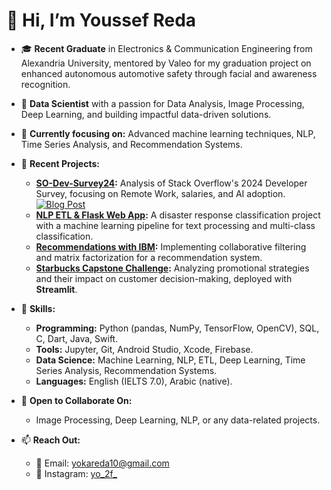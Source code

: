 # 👋 Hi, I’m Youssef Reda

- 🎓 **Recent Graduate** in Electronics & Communication Engineering from Alexandria University, mentored by Valeo for my graduation project on enhanced autonomous automotive safety through facial and awareness recognition.
- 🌱 **Data Scientist** with a passion for Data Analysis, Image Processing, Deep Learning, and building impactful data-driven solutions.
- 👀 **Currently focusing on:** Advanced machine learning techniques, NLP, Time Series Analysis, and Recommendation Systems.
- 💼 **Recent Projects:**  
  - **[SO-Dev-Survey24](https://github.com/youssefreda02/SO-Dev-Survey24):** Analysis of Stack Overflow's 2024 Developer Survey, focusing on Remote Work, salaries, and AI adoption.
      [![Blog Post](https://img.shields.io/badge/Blog-Read%20Now-blue)](https://medium.com/@yokareda10/remote-vs-onsite-this-is-what-2024-data-is-telling-us-dc6422e1148f)
  - **[NLP ETL & Flask Web App](https://github.com/youssefreda02/Disaster-Response-Pipeline):** A disaster response classification project with a machine learning pipeline for text processing and multi-class classification.
  - **[Recommendations with IBM](https://github.com/youssefreda02/Recommendations-with-IBM):** Implementing collaborative filtering and matrix factorization for a recommendation system.
  - **[Starbucks Capstone Challenge](https://github.com/youssefreda02/Starbucks-Capstone-Challenge):** Analyzing promotional strategies and their impact on customer decision-making, deployed with **Streamlit**.
- 🧩 **Skills:**  
  - **Programming:** Python (pandas, NumPy, TensorFlow, OpenCV), SQL, C, Dart, Java, Swift.
  - **Tools:** Jupyter, Git, Android Studio, Xcode, Firebase.
  - **Data Science:** Machine Learning, NLP, ETL, Deep Learning, Time Series Analysis, Recommendation Systems.
  - **Languages:** English (IELTS 7.0), Arabic (native).

- 💬 **Open to Collaborate On:**  
  - Image Processing, Deep Learning, NLP, or any data-related projects.

- 📫 **Reach Out:**  
  - 📧 Email: yokareda10@gmail.com  
  - 📸 Instagram: [yo_2f_](https://www.instagram.com/yo_2f_)
<!---
youssefreda02/youssefreda02 is a ✨ special ✨ repository because its `README.md` (this file) appears on your GitHub profile.
You can click the Preview link to take a look at your changes.
--->
